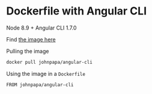 # Dockerfile with Angular CLI

Node 8.9 + Angular CLI 1.7.0

Find [the image here](https://hub.docker.com/r/johnpapa/angular-cli/)

Pulling the image

```bash
docker pull johnpapa/angular-cli
```

Using the image in a `Dockerfile`

```bash
FROM johnpapa/angular-cli
```
